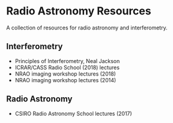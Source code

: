 # Radio Astronomy Resources
A collection of resources for radio astronomy and interferometry.

## Interferometry
* Principles of Interferometry, Neal Jackson
* ICRAR/CASS Radio School (2018) lectures
* NRAO imaging workshop lectures (2018)
* NRAO imaging workshop lectures (2014)

## Radio Astronomy
* CSIRO Radio Astronomy School lectures (2017)
